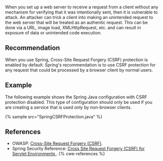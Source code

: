 When you set up a web server to receive a request from a client without any mechanism for verifying that it was intentionally sent, then it is vulnerable to attack. An attacker can trick a client into making an unintended request to the web server that will be treated as an authentic request. This can be done via a URL, image load, XMLHttpRequest, etc. and can result in exposure of data or unintended code execution.


## Recommendation
When you use Spring, Cross-Site Request Forgery (CSRF) protection is enabled by default. Spring's recommendation is to use CSRF protection for any request that could be processed by a browser client by normal users.


## Example
The following example shows the Spring Java configuration with CSRF protection disabled. This type of configuration should only be used if you are creating a service that is used only by non-browser clients.

{% sample src="SpringCSRFProtection.java" %}

## References
* OWASP: [Cross-Site Request Forgery (CSRF)](https://www.owasp.org/index.php/Cross-Site_Request_Forgery_(CSRF)).
* Spring Security Reference: [ Cross Site Request Forgery (CSRF) for Servlet Environments ](https://docs.spring.io/spring-security/site/docs/current/reference/html5/#servlet-csrf).
{% cwe-references %}
